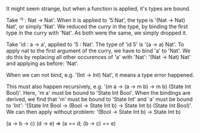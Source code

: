 It might seem strange, but when a function is applied, it's types are bound.

Take '² : Nat -> Nat'. When it is applied to '5:Nat', the type is '(Nat -> Nat) Nat', or simply 'Nat'. We reduced the *curry* in the type, by binding the first type in the curry with 'Nat'. As both were the same, we simply dropped it.

Take 'id : a -> a', applied to '5 : Nat'. The type of 'id 5' is '(a -> a) Nat'. To apply nat to the first argument of the curry, we have to bind 'a' to 'Nat'. We do this by replacing all other occurences of 'a' with 'Nat': '(Nat -> Nat) Nat' and applying as before: 'Nat'.

When we can not bind, e.g. '(Int -> Int) Nat', it means a type error happened.

This must also happen recursively, e.g. '(m a -> (a -> m b) -> m b) (State Int Bool)'. 
Here, 'm a' must be bound to 'State Int Bool'. When the bindings are derived, we find that 'm' must be bound to 'State Int' and 'a' must be bound to 'Int': '(State Int Bool -> (Bool -> State Int b) -> State Int b) (State Int Bool)'. We can then apply without problem: '(Bool -> State Int b) -> State Int b)


(a -> b -> c) (d -> e) => (a == d; (b -> c) == e)
